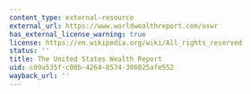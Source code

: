 ```yaml
---
content_type: external-resource
external_url: https://www.worldwealthreport.com/uswr
has_external_license_warning: true
license: https://en.wikipedia.org/wiki/All_rights_reserved
status: ''
title: The United States Wealth Report
uid: c09a535f-c00b-4264-8574-306025afe552
wayback_url: ''
---
```

